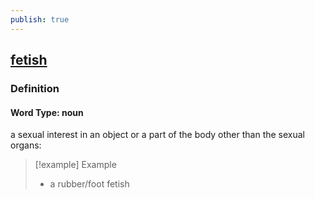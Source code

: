 ```yaml
---
publish: true
---
```


## [fetish](https://dictionary.cambridge.org/dictionary/english/fetish)

### Definition
#### Word Type: noun
a sexual interest in an object or a part of the body other than the sexual organs:

>[!example] Example
> - a rubber/foot fetish
